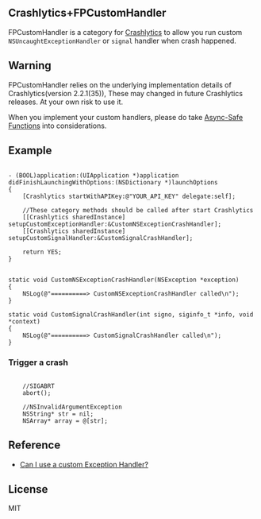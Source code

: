 ## Crashlytics+FPCustomHandler

FPCustomHandler is a category for [Crashlytics](www.crashlytics.com) to allow you run custom `NSUncaughtExceptionHandler` or `signal` handler when crash happened.

## Warning

FPCustomHandler relies on the underlying implementation details of Crashlytics(version 2.2.1(35)), These may changed in future Crashlytics releases. At your own risk to use it.

When you implement your custom handlers, please do take [Async-Safe Functions](https://www.plcrashreporter.org/documentation/api/v1.2/async_safety.html) into considerations.

## Example


```objc

- (BOOL)application:(UIApplication *)application didFinishLaunchingWithOptions:(NSDictionary *)launchOptions
{
	[Crashlytics startWithAPIKey:@"YOUR_API_KEY" delegate:self];
	
	//These category methods should be called after start Crashlytics
    [[Crashlytics sharedInstance] setupCustomExceptionHandler:&CustomNSExceptionCrashHandler];
    [[Crashlytics sharedInstance] setupCustomSignalHandler:&CustomSignalCrashHandler];
    
    return YES;
}
```

```objc

static void CustomNSExceptionCrashHandler(NSException *exception)
{
    NSLog(@"==========> CustomNSExceptionCrashHandler called\n");
}

static void CustomSignalCrashHandler(int signo, siginfo_t *info, void *context)
{
    NSLog(@"==========> CustomSignalCrashHandler called\n");
}

```

### Trigger a crash

```objc

	//SIGABRT
	abort();
	
	//NSInvalidArgumentException
	NSString* str = nil;
	NSArray* array = @[str];
```

## Reference

* [Can I use a custom Exception Handler?](http://support.crashlytics.com/knowledgebase/articles/222764-can-i-use-a-custom-exception-handler)

## License

MIT
